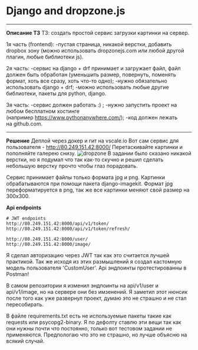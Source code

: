Django and dropzone.js
=====================
***
**Описание ТЗ**
ТЗ: создать простой сервис загрузки картинки на сервер.

1я часть (frontend):
-пустая страница, никакой верстки, добавить dropbox зону (можно использовать dropzonejs.com или любой другой плагин, любые библиотеки js).

2я часть:
-сервис на django + drf принимает и загружает файл, файл должен быть обработан (уменьшить размер, повернуть, поменять формат, хоть все сразу, хоть что-то одно);
-нужно обязательно использовать django + drf;
-можно использовать любые другие библиотеки, пакеты для python, django.

3я часть:
-сервис должен работать :) ;
-нужно запустить проект на любом бесплатном хостинге (например https://www.pythonanywhere.com/);
-код должен лежать на github.com.

***
**Решение**
Деплой через докер и гит на vscale.io
Вот сам сервис для пользователя - http://80.249.151.42:8000/
Перетаскивайте картинки и пополняйте галерею снизу.
![dropzone](https://testingsite.tmweb.ru/pics/dropzone.png)
В задании было сказано никакой верстки, но я подумал что так как-то скучно и решил сделать небольшую верстку прочто чтобы глаз порадовать. 

Сервис принимает файлы только формата jpg и png. Картинки обрабатываются при помощи пакета django-imagekit.
Формат jpg переформатируется в png, так же все картинки меняют свой размер на 300x300.

**Api endpoints**
```
# JWT endpoints
http://80.249.151.42:8000/api/v1/token/
http://80.249.151.42:8000/api/v1/token/refresh/

http://80.249.151.42:8000/user/
http://80.249.151.42:8000/image/
```
Я сделал авторизацию через JWT так как это считается лучшей практикой. 
Так же исходя из этих размышлений я создал кастомную модель пользователя 'CustomUser'.
Api эндпоинты протестированны в Postman!

В самом репозитории я изменил эндпоинты на api/v1/user и api/v1/image, но на сервере они без имзенений. 
Я заметил этот нюнсик после того как уже развернул проект, думаю это не страшно и не стал пересобирать.

В файле requirements.txt есть не используемые пакеты такие как requests или psycopg2-binary. Я по дефолту ставлю эти вещи так как они нужны почти что постоянно, только вот тестовом задании не применяются. Предпологаю что это не страшно, но лучше объясню на всякий случай.
